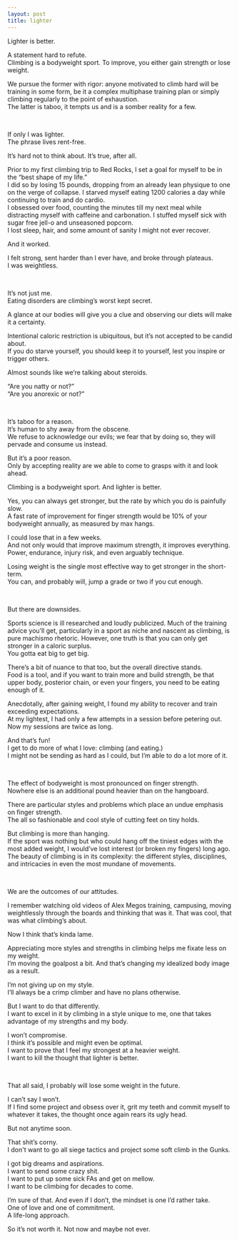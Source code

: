 ```yaml
---
layout: post
title: lighter
---
```


Lighter is better.

A statement hard to refute. \
Climbing is a bodyweight sport. To improve, you either gain strength or lose weight.

We pursue the former with rigor: anyone motivated to climb hard will be training in some form, be it a complex multiphase training plan or simply climbing regularly to the point of exhaustion. \
The latter is taboo, it tempts us and is a somber reality for a few.

<br>

If only I was lighter. \
The phrase lives rent-free.

It’s hard not to think about. It’s true, after all.

Prior to my first climbing trip to Red Rocks, I set a goal for myself to be in the “best shape of my life.” \
I did so by losing 15 pounds, dropping from an already lean physique to one on the verge of collapse.
I starved myself eating 1200 calories a day while continuing to train and do cardio. \
I obsessed over food, counting the minutes till my next meal while distracting myself with caffeine and carbonation.
I stuffed myself sick with sugar free jell-o and unseasoned popcorn. \
I lost sleep, hair, and some amount of sanity I might not ever recover.

And it worked.

I felt strong, sent harder than I ever have, and broke through plateaus. \
I was weightless.

<br>

It’s not just me. \
Eating disorders are climbing’s worst kept secret.

A glance at our bodies will give you a clue and observing our diets will make it a certainty.

Intentional caloric restriction is ubiquitous, but it’s not accepted to be candid about. \
If you do starve yourself, you should keep it to yourself, lest you inspire or trigger others.

Almost sounds like we’re talking about steroids.

“Are you natty or not?” \
“Are you anorexic or not?”

<br>

It’s taboo for a reason. \
It’s human to shy away from the obscene. \
We refuse to acknowledge our evils; we fear that by doing so, they will pervade and consume us instead.

But it’s a poor reason. \
Only by accepting reality are we able to come to grasps with it and look ahead.

Climbing is a bodyweight sport. And lighter is better.

Yes, you can always get stronger, but the rate by which you do is painfully slow. \
A fast rate of improvement for finger strength would be 10% of your bodyweight annually, as measured by max hangs.

I could lose that in a few weeks. \
And not only would that improve maximum strength, it improves everything. \
Power, endurance, injury risk, and even arguably technique.

Losing weight is the single most effective way to get stronger in the short-term. \
You can, and probably will, jump a grade or two if you cut enough.

<br>

But there are downsides.

Sports science is ill researched and loudly publicized. Much of the training advice you’ll get, particularly in a sport as niche and nascent as climbing, is pure machismo rhetoric. However, one truth is that you can only get stronger in a caloric surplus. \
You gotta eat big to get big.

There’s a bit of nuance to that too, but the overall directive stands. \
Food is a tool, and if you want to train more and build strength, be that upper body, posterior chain, or even your fingers, you need to be eating enough of it.

Anecdotally, after gaining weight, I found my ability to recover and train exceeding expectations. \
At my lightest, I had only a few attempts in a session before petering out. Now my sessions are twice as long.

And that’s fun! \
I get to do more of what I love: climbing (and eating.) \
I might not be sending as hard as I could, but I’m able to do a lot more of it.

<br>

The effect of bodyweight is most pronounced on finger strength. \
Nowhere else is an additional pound heavier than on the hangboard.

There are particular styles and problems which place an undue emphasis on finger strength. \
The all so fashionable and cool style of cutting feet on tiny holds.

But climbing is more than hanging. \
If the sport was nothing but who could hang off the tiniest edges with the most added weight, I would’ve lost interest (or broken my fingers) long ago. \
The beauty of climbing is in its complexity: the different styles, disciplines, and intricacies in even the most mundane of movements.

<br>

We are the outcomes of our attitudes.

I remember watching old videos of Alex Megos training, campusing, moving weightlessly through the boards and thinking that was it. That was cool, that was what climbing’s about.

Now I think that’s kinda lame.

Appreciating more styles and strengths in climbing helps me fixate less on my weight. \
I’m moving the goalpost a bit. And that’s changing my idealized body image as a result.

I’m not giving up on my style. \
I’ll always be a crimp climber and have no plans otherwise.

But I want to do that differently. \
I want to excel in it by climbing in a style unique to me, one that takes advantage of my strengths and my body.

I won’t compromise. \
I think it’s possible and might even be optimal. \
I want to prove that I feel my strongest at a heavier weight. \
I want to kill the thought that lighter is better.

<br>

That all said, I probably will lose some weight in the future.

I can’t say I won’t.  \
If I find some project and obsess over it, grit my teeth and commit myself to whatever it takes, the thought once again rears its ugly head.

But not anytime soon.

That shit’s corny. \
I don't want to go all siege tactics and project some soft climb in the Gunks.

I got big dreams and aspirations. \
I want to send some crazy shit. \
I want to put up some sick FAs and get on mellow. \
I want to be climbing for decades to come.

I’m sure of that. And even if I don’t, the mindset is one I’d rather take. \
One of love and one of commitment. \
A life-long approach.

So it’s not worth it. Not now and maybe not ever.
